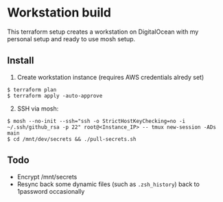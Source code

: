 # Workstation build

This terraform setup creates a workstation on DigitalOcean with my personal
setup and ready to use mosh setup.

## Install


1. Create workstation instance (requires AWS credentials alredy set)

```
$ terraform plan
$ terraform apply -auto-approve
```
2. SSH via mosh:

```
$ mosh --no-init --ssh="ssh -o StrictHostKeyChecking=no -i ~/.ssh/github_rsa -p 22" root@<Instance_IP> -- tmux new-session -ADs main
$ cd /mnt/dev/secrets && ./pull-secrets.sh
```

## Todo

* Encrypt /mnt/secrets
* Resync back some dynamic files (such as `.zsh_history`) back to 1password occasionally
